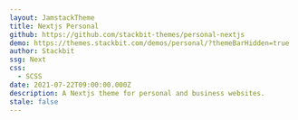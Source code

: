 ```yaml
---
layout: JamstackTheme
title: Nextjs Personal
github: https://github.com/stackbit-themes/personal-nextjs
demo: https://themes.stackbit.com/demos/personal/?themeBarHidden=true
author: Stackbit
ssg: Next
css:
  - SCSS
date: 2021-07-22T09:00:00.000Z
description: A Nextjs theme for personal and business websites.
stale: false
---
```

